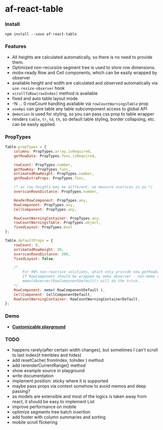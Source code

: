 # af-react-table

### Install
`npm install --save af-react-table`

### Features
* All heights are calculated automatically, so there is no need to provide them.
* Optimized non-recursize segment tree is used to store row dimensions.
* mobx-ready Row and Cell components, which can be easily wrapped by observer
* available height and width are calculated and observed automatically via `use-resize-observer` hook
* `scrollToRow(rowIndex)` method is available
* fixed and auto table layout mode
* -N ... 0 rowCount handling available via `rowCountWarningsTable` prop
* `useApi` can give table any table subcomponent access to global API
* `@emotion` is used for styling, so you can pass css prop to table wrapper
* renders `table`, `tr`, `td`, `th`, so default table styling, border collapsing, etc. can be easily applied.

### PropTypes
```javascript
Table.propTypes = {
    columns: PropTypes.array.isRequired,
    getRowData: PropTypes.func.isRequired,

    rowCount: PropTypes.number,
    getRowKey: PropTypes.func,
    estimatedRowHeight: PropTypes.number,
    getRowExtraProps: PropTypes.func,

    /* as row heights may be different, we measure overscan in px */
    overscanRowsDistance: PropTypes.number,

    HeaderRowComponent: PropTypes.any,
    RowComponent: PropTypes.any,
    CellComponent: PropTypes.any,

    RowCountWarningContainer: PropTypes.any,
    rowCountWarningsTable: PropTypes.object,
    fixedLayout: PropTypes.bool
};

Table.defaultProps = {
    rowCount: 0,
    estimatedRowHeight: 20,
    overscanRowsDistance: 200,
    fixedLayout: false,

    /*
        For 90% non-reactive solutions, which only provide new getRowData when data is changed, memo is ok.
        If RowComponent should be wrapped my mobx observer - non-memo version should be imported.
        memo(observer(RowComponentDefault)) will do the trick.
    */
    RowComponent: memo( RowComponentDefault ),
    CellComponent: CellComponentDefault,
    RowCountWarningContainer: RowCountWarningContainerDefault,
};
```

### Demo
* [**Customizable playground**](https://nowaalex.github.io/af-react-table/exampleAssets/)

### TODO
* happens rarely(after certain width changes), but sometimes I can't scroll to last index(it trembles and hides)
* add resetCache( fromIndex, toIndex ) method
* add rerenderCurrentRange() method
* show example source in playground
* write documentation
* implement position: sticky where it is supported
* maybe pass props via context somehow to avoid memos and deep passing?
* as models are extensible and most of the logics is taken away from react, it should be easy to implement List
* improve performance on mobile
* optimize segments tree batch insertion
* add footer with column summaries and sorting
* mobile scroll flickering